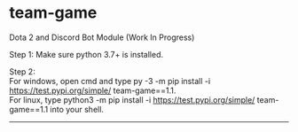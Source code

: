 # team-game

Dota 2 and Discord Bot Module (Work In Progress)

Step 1: Make sure python 3.7+ is installed.

Step 2:<br>
For windows, open cmd and type py -3 -m pip install -i https://test.pypi.org/simple/ team-game==1.1.<br>
For linux, type python3 -m pip install -i https://test.pypi.org/simple/ team-game==1.1 into your shell.

__________________________________________________________________________________________________________________________________________
